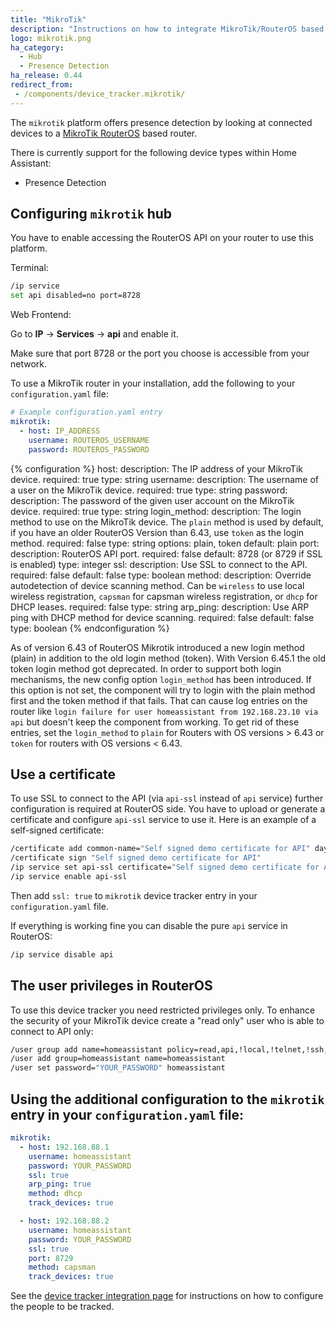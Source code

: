 ```yaml
---
title: "MikroTik"
description: "Instructions on how to integrate MikroTik/RouterOS based devices into Home Assistant."
logo: mikrotik.png
ha_category:
  - Hub
  - Presence Detection
ha_release: 0.44
redirect_from:
 - /components/device_tracker.mikrotik/
---
```


The `mikrotik` platform offers presence detection by looking at connected devices to a [MikroTik RouterOS](http://mikrotik.com) based router.

There is currently support for the following device types within Home Assistant:

- Presence Detection

## Configuring `mikrotik` hub

You have to enable accessing the RouterOS API on your router to use this platform.

Terminal:

```bash
/ip service
set api disabled=no port=8728
```

Web Frontend:

Go to **IP** -> **Services** -> **api** and enable it.

Make sure that port 8728 or the port you choose is accessible from your network.


To use a MikroTik router in your installation, add the following to your `configuration.yaml` file:

```yaml
# Example configuration.yaml entry
mikrotik:
  - host: IP_ADDRESS
    username: ROUTEROS_USERNAME
    password: ROUTEROS_PASSWORD
```

{% configuration %}
host:
  description: The IP address of your MikroTik device.
  required: true
  type: string
username:
  description: The username of a user on the MikroTik device.
  required: true
  type: string
password:
  description: The password of the given user account on the MikroTik device.
  required: true
  type: string
login_method:
  description: The login method to use on the MikroTik device. The `plain` method is used by default, if you have an older RouterOS Version than 6.43, use `token` as the login method.
  required: false
  type: string
  options: plain, token
  default: plain
port:
  description: RouterOS API port.
  required: false
  default: 8728 (or 8729 if SSL is enabled)
  type: integer
ssl:
  description: Use SSL to connect to the API.
  required: false
  default: false
  type: boolean
method:
  description: Override autodetection of device scanning method. Can be `wireless` to use local wireless registration, `capsman` for capsman wireless registration, or `dhcp` for DHCP leases.
  required: false
  type: string
arp_ping:
  description: Use ARP ping with DHCP method for device scanning.
  required: false
  default: false
  type: boolean
{% endconfiguration %}

<div class='note info'>
  
  As of version 6.43 of RouterOS Mikrotik introduced a new login method (plain) in addition to the old login method (token). With Version 6.45.1 the old token login method got deprecated.
  In order to support both login mechanisms, the new config option `login_method` has been introduced. If this option is not set, the component will try to login with the plain method first and the token method if that fails.
  That can cause log entries on the router like `login failure for user homeassistant from 192.168.23.10 via api` but doesn't keep the component from working. 
  To get rid of these entries, set the `login_method` to `plain` for Routers with OS versions > 6.43 or `token` for routers with OS versions < 6.43.

</div>

## Use a certificate

To use SSL to connect to the API (via `api-ssl` instead of `api` service) further configuration is required at RouterOS side. You have to upload or generate a certificate and configure `api-ssl` service to use it. Here is an example of a self-signed certificate:

```bash
/certificate add common-name="Self signed demo certificate for API" days-valid=3650 name="Self signed demo certificate for API" key-usage=digital-signature,key-encipherment,tls-server,key-cert-sign,crl-sign
/certificate sign "Self signed demo certificate for API"
/ip service set api-ssl certificate="Self signed demo certificate for API"
/ip service enable api-ssl
```

Then add `ssl: true` to `mikrotik` device tracker entry in your `configuration.yaml` file.

If everything is working fine you can disable the pure `api` service in RouterOS:

```bash
/ip service disable api
```

## The user privileges in RouterOS

To use this device tracker you need restricted privileges only. To enhance the security of your MikroTik device create a "read only" user who is able to connect to API only:

```bash
/user group add name=homeassistant policy=read,api,!local,!telnet,!ssh,!ftp,!reboot,!write,!policy,!test,!winbox,!password,!web,!sniff,!sensitive,!romon,!dude,!tikapp
/user add group=homeassistant name=homeassistant
/user set password="YOUR_PASSWORD" homeassistant
```

## Using the additional configuration to the `mikrotik` entry in your `configuration.yaml` file:

```yaml
mikrotik:
  - host: 192.168.88.1
    username: homeassistant
    password: YOUR_PASSWORD
    ssl: true
    arp_ping: true
    method: dhcp
    track_devices: true

  - host: 192.168.88.2
    username: homeassistant
    password: YOUR_PASSWORD
    ssl: true
    port: 8729
    method: capsman
    track_devices: true
```

See the [device tracker integration page](/components/device_tracker/) for instructions on how to configure the people to be tracked.
